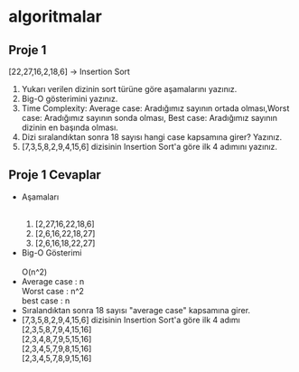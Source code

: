 # algoritmalar
## Proje 1 <br>
[22,27,16,2,18,6] -> Insertion Sort

<ol><li>Yukarı verilen dizinin sort türüne göre aşamalarını yazınız.<br>
<li>Big-O gösterimini yazınız. <br>
<li>Time Complexity: Average case: Aradığımız sayının ortada olması,Worst case: Aradığımız sayının sonda olması, Best case: Aradığımız sayının dizinin en başında olması.
<li>Dizi sıralandıktan sonra 18 sayısı hangi case kapsamına girer? Yazınız.
  <li>[7,3,5,8,2,9,4,15,6] dizisinin Insertion Sort'a göre ilk 4 adımını yazınız.</li>
  </ol>
  
## Proje 1 Cevaplar <br>

<ul> <li> Aşamaları </li> <br>

  <ol> <li>  [2,27,16,22,18,6]</li>
   <li> [2,6,16,22,18,27]</li>
     <li> [2,6,16,18,22,27]</li>
       </ol>
  

 <li> Big-O Gösterimi</li> <br>
       O(n^2)
  <br>
  <li> Average case : n <br>
    Worst case : n^2  <br>
    best case : n
  <li> Sıralandıktan sonra 18 sayısı "average case" kapsamına girer.</li>
<li> [7,3,5,8,2,9,4,15,6] dizisinin Insertion Sort'a göre ilk 4 adımı
<br>[2,3,5,8,7,9,4,15,16]
<br>  [2,3,4,8,7,9,5,15,16]
<br>  [2,3,4,5,7,9,8,15,16]
 <br> [2,3,4,5,7,8,9,15,16]
  </ul>
